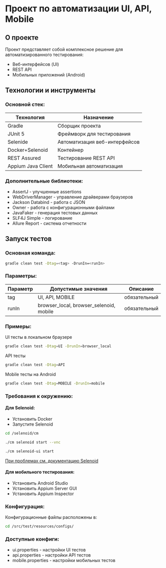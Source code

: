 # Проект по автоматизации UI, API, Mobile

## О проекте
Проект представляет собой комплексное решение для автоматизированного тестирования:
- Веб-интерфейсов (UI)
- REST API
- Мобильных приложений (Android)

## Технологии и инструменты

### Основной стек:
| Технология | Назначение |
|------------|------------|
| Gradle | Сборщик проекта | 
| JUnit 5 | Фреймворк для тестирования | 
| Selenide | Автоматизация веб-интерфейсов |
|Docker+Selenoid|Контейнер|Контейнеры браузеров|
| REST Assured | Тестирование REST API | 
| Appium Java Client | Мобильная автоматизация | 

### Дополнительные библиотеки:
- AssertJ - улучшенные assertions
- WebDriverManager - управление драйверами браузеров
- Jackson Databind - работа с JSON
- Owner - работа с конфигурационными файлами
- JavaFaker - генерация тестовых данных
- SLF4J Simple - логирование
- Allure Report - система отчетности

## Запуск тестов

### Основная команда:
```bash
gradle clean test -Dtag=<tag> -DrunIn=<runIn>
```
### Параметры:
| Параметр | Допустимые значения | Описание |
|------------|------------|--------|
|tag|UI, API, MOBILE|обязательный|
|runIn|browser_local, browser_selenoid, mobile|обязательный|

### Примеры:
UI тесты в локальном браузере
```bash
gradle clean test -Dtag=UI -DrunIn=browser_local
```
API тесты
```bash
gradle clean test -Dtag=API
```
Mobile тесты на Android
```bash
gradle clean test -Dtag=MOBILE -DrunIn=mobile
```
### Требования к окружению:
#### Для Selenoid:
- Установить Docker
 - Запустите Selenoid
 ```bash
cd /selenoid/cm
```
```bash
./cm selenoid start --vnc
```
```bash
./cm selenoid-ui start
```
[При проблемах см. документацию Selenoid](https://aerokube.com/cm/latest/)
#### Для мобильного тестирования:
- Установить Android Studio
- Установить Appium Server GUI
- Установить Appium Inspector

### Конфигурация:
Конфигурационные файлы расположены в:
```bash
cd /src/test/resources/configs/
```
### Доступные конфиги:
- ui.properties - настройки UI тестов
- api.properties - настройки API тестов
- mobile.properties - настройки мобильных тестов
